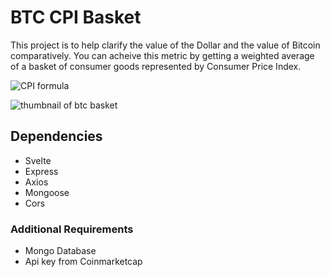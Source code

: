 # BTC CPI Basket

This project is to help clarify the value of the Dollar and the value of Bitcoin comparatively. You can acheive this metric by getting a weighted average of a basket of consumer goods represented by Consumer Price Index.

![CPI formula](https://wikimedia.org/api/rest_v1/media/math/render/svg/c6a1658af6fd9e459f823adbd0c2f5151ebfd199)

![thumbnail of btc basket](https://res.cloudinary.com/dpc3zrcvs/image/upload/w_1000,ar_16:9,c_fill,g_auto,e_sharpen/v1642134074/Screenshot_from_2022-01-13_22-18-24_sw2are.png)

## Dependencies

- Svelte
- Express
- Axios
- Mongoose
- Cors

### Additional Requirements
- Mongo Database
- Api key from Coinmarketcap
